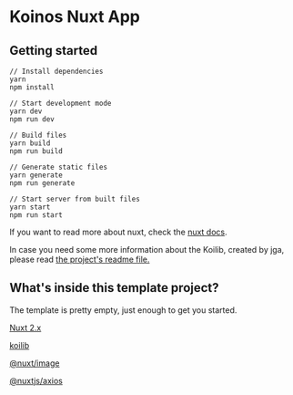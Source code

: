# Koinos Nuxt App

## Getting started

```
// Install dependencies 
yarn 
npm install

// Start development mode
yarn dev
npm run dev

// Build files
yarn build
npm run build

// Generate static files
yarn generate
npm run generate

// Start server from built files
yarn start
npm run start
```

If you want to read more about nuxt, check the [nuxt docs](https://nuxtjs.org/docs).

In case you need some more information about the Koilib, created by jga, please read [the project's readme file.](https://github.com/joticajulian/koilib)

## What's inside this template project?

The template is pretty empty, just enough to get you started.

[Nuxt 2.x](https://nuxtjs.org/docs/get-started/installation)

[koilib](https://github.com/joticajulian/koilib)

[@nuxt/image](https://image.nuxtjs.org/getting-started/installation)

[@nuxtjs/axios](https://axios.nuxtjs.org/setup)